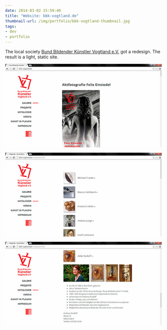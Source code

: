 ```yaml
---
date: 2014-03-02 15:59:40
title: "Website: bbk-vogtland.de"
thumbnail-url: /img/portfolio/bbk-vogtland-thumbnail.jpg
tags:
- dev
- portfolio
---
```

The local society [Bund Bildender Künstler Vogtland e.V.](http://bbk-vogtland.de) got a redesign. The result is a light, static site.

![BBK Vogtland homepage](/img/portfolio/bbk-vogtland-1.jpg)

![BBK Vogtland members page](/img/portfolio/bbk-vogtland-2.jpg)

![BBK Vogtland detail view for members page](/img/portfolio/bbk-vogtland-3.jpg)
